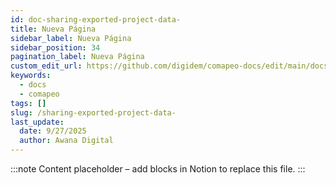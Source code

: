 ```yaml
---
id: doc-sharing-exported-project-data-
title: Nueva Página
sidebar_label: Nueva Página
sidebar_position: 34
pagination_label: Nueva Página
custom_edit_url: https://github.com/digidem/comapeo-docs/edit/main/docs/understanding-how-exchange-works-c/sharing-exported-project-data-.md
keywords:
  - docs
  - comapeo
tags: []
slug: /sharing-exported-project-data-
last_update:
  date: 9/27/2025
  author: Awana Digital
---
```


<!-- Placeholder content generated automatically because the Notion page is missing a Website Block. -->

:::note
Content placeholder – add blocks in Notion to replace this file.
:::

